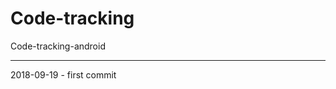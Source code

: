 # Code-tracking
Code-tracking-android

















****************************************
2018-09-19 - first commit
